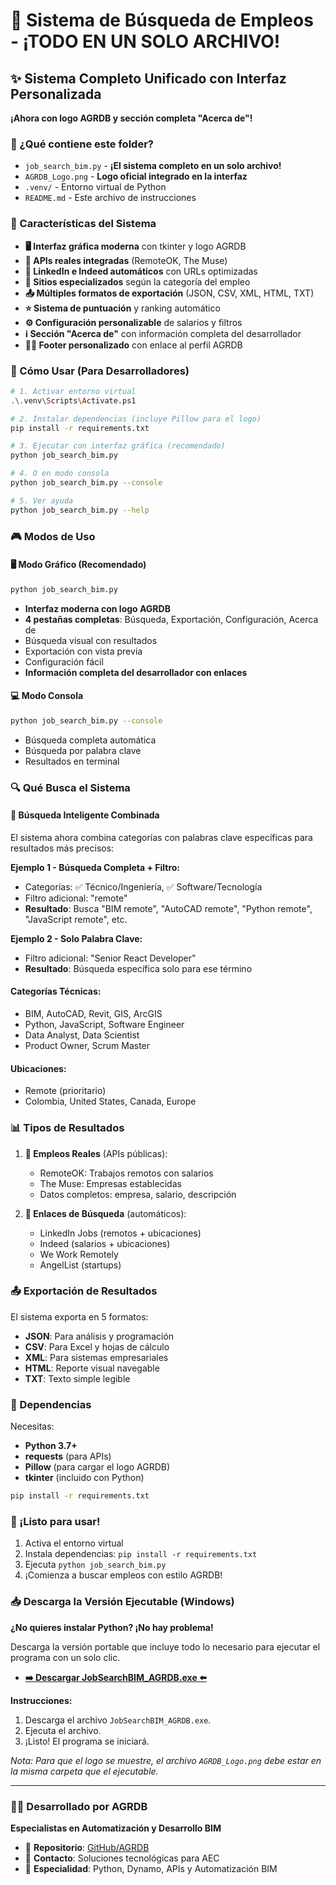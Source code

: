 # 🚀 Sistema de Búsqueda de Empleos - ¡TODO EN UN SOLO ARCHIVO!

## ✨ Sistema Completo Unificado con Interfaz Personalizada

**¡Ahora con logo AGRDB y sección completa "Acerca de"!** 

### 📁 ¿Qué contiene este folder?

- `job_search_bim.py` - **¡El sistema completo en un solo archivo!**
- `AGRDB_Logo.png` - **Logo oficial integrado en la interfaz**
- `.venv/` - Entorno virtual de Python
- `README.md` - Este archivo de instrucciones

### 🎯 Características del Sistema

- **🖥️ Interfaz gráfica moderna** con tkinter y logo AGRDB
- **📡 APIs reales integradas** (RemoteOK, The Muse) 
- **🔗 LinkedIn e Indeed automáticos** con URLs optimizadas
- **🏢 Sitios especializados** según la categoría del empleo
- **📤 Múltiples formatos de exportación** (JSON, CSV, XML, HTML, TXT)
- **⭐ Sistema de puntuación** y ranking automático
- **⚙️ Configuración personalizable** de salarios y filtros
- **ℹ️ Sección "Acerca de"** con información completa del desarrollador
- **👨‍💻 Footer personalizado** con enlace al perfil AGRDB

### 🚀 Cómo Usar (Para Desarrolladores)

```bash
# 1. Activar entorno virtual
.\.venv\Scripts\Activate.ps1

# 2. Instalar dependencias (incluye Pillow para el logo)
pip install -r requirements.txt

# 3. Ejecutar con interfaz gráfica (recomendado)
python job_search_bim.py

# 4. O en modo consola
python job_search_bim.py --console

# 5. Ver ayuda
python job_search_bim.py --help
```

### 🎮 Modos de Uso

#### 🖥️ **Modo Gráfico (Recomendado)**
```bash
python job_search_bim.py
```
- **Interfaz moderna con logo AGRDB**
- **4 pestañas completas**: Búsqueda, Exportación, Configuración, Acerca de
- Búsqueda visual con resultados
- Exportación con vista previa
- Configuración fácil
- **Información completa del desarrollador con enlaces**

#### 💻 **Modo Consola**
```bash
python job_search_bim.py --console
```
- Búsqueda completa automática
- Búsqueda por palabra clave
- Resultados en terminal

### 🔍 Qué Busca el Sistema

#### **🎯 Búsqueda Inteligente Combinada**
El sistema ahora combina categorías con palabras clave específicas para resultados más precisos:

**Ejemplo 1 - Búsqueda Completa + Filtro:**
- Categorías: ✅ Técnico/Ingeniería, ✅ Software/Tecnología  
- Filtro adicional: "remote"
- **Resultado**: Busca "BIM remote", "AutoCAD remote", "Python remote", "JavaScript remote", etc.

**Ejemplo 2 - Solo Palabra Clave:**
- Filtro adicional: "Senior React Developer"
- **Resultado**: Búsqueda específica solo para ese término

#### **Categorías Técnicas:**
- BIM, AutoCAD, Revit, GIS, ArcGIS
- Python, JavaScript, Software Engineer
- Data Analyst, Data Scientist
- Product Owner, Scrum Master

#### **Ubicaciones:**
- Remote (prioritario)
- Colombia, United States, Canada, Europe

### 📊 Tipos de Resultados

1. **🎯 Empleos Reales** (APIs públicas):
   - RemoteOK: Trabajos remotos con salarios
   - The Muse: Empresas establecidas
   - Datos completos: empresa, salario, descripción

2. **🔗 Enlaces de Búsqueda** (automáticos):
   - LinkedIn Jobs (remotos + ubicaciones)
   - Indeed (salarios + ubicaciones)
   - We Work Remotely
   - AngelList (startups)

### 📤 Exportación de Resultados

El sistema exporta en 5 formatos:
- **JSON**: Para análisis y programación
- **CSV**: Para Excel y hojas de cálculo
- **XML**: Para sistemas empresariales
- **HTML**: Reporte visual navegable
- **TXT**: Texto simple legible

### 🔧 Dependencias

Necesitas:
- **Python 3.7+** 
- **requests** (para APIs)
- **Pillow** (para cargar el logo AGRDB)
- **tkinter** (incluido con Python)

```bash
pip install -r requirements.txt
```



### 🎉 ¡Listo para usar!

1. Activa el entorno virtual
2. Instala dependencias: `pip install -r requirements.txt`
3. Ejecuta `python job_search_bim.py`
4. ¡Comienza a buscar empleos con estilo AGRDB!

### 📥 Descarga la Versión Ejecutable (Windows)

**¿No quieres instalar Python? ¡No hay problema!**

Descarga la versión portable que incluye todo lo necesario para ejecutar el programa con un solo clic.

- **[➡️ Descargar JobSearchBIM_AGRDB.exe ⬅️](JobSearchBIM_Portable/JobSearchBIM_AGRDB.exe)**

**Instrucciones:**
1. Descarga el archivo `JobSearchBIM_AGRDB.exe`.
2. Ejecuta el archivo.
3. ¡Listo! El programa se iniciará.

*Nota: Para que el logo se muestre, el archivo `AGRDB_Logo.png` debe estar en la misma carpeta que el ejecutable.*

---

### 👨‍💻 Desarrollado por AGRDB
**Especialistas en Automatización y Desarrollo BIM**
- 🔗 **Repositorio**: [GitHub/AGRDB](https://github.com/AGRDB)
- 📧 **Contacto**: Soluciones tecnológicas para AEC
- 🎯 **Especialidad**: Python, Dynamo, APIs y Automatización BIM